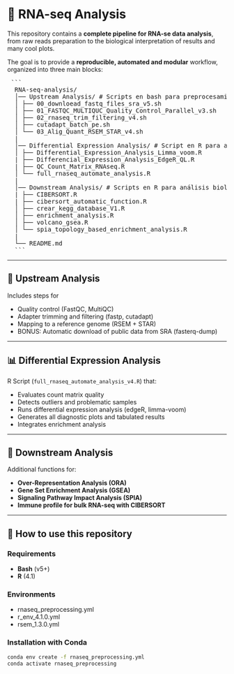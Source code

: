 # 🧬 RNA-seq Analysis

This repository contains a **complete pipeline for RNA-se data analysis**, from raw reads preparation to the biological interpretation of results and many cool plots.

The goal is to provide a **reproducible, automated and modular** workflow, organized into three main blocks:

<pre> ``` 
  RNA-seq-analysis/ 
  │── Upstream Analysis/ # Scripts en bash para preprocesamiento y mapeo 
  │ ├── 00_downloead_fastq_files_sra_v5.sh
  │ ├── 01_FASTQC_MULTIQUC_Quality_Control_Parallel_v3.sh
  │ ├── 02_rnaseq_trim_filtering_v4.sh
  │ ├── cutadapt_batch_pe.sh
  │ └── 03_Alig_Quant_RSEM_STAR_v4.sh
  |
  │── Differential Expression Analysis/ # Script en R para análisis de expresión diferencial 
  │ ├── Differential_Expression_Analysis_Limma_voom.R
  | ├── Differencial_Expression_Analysis_EdgeR_QL.R
  | ├── QC_Count_Matrix_RNAseq.R
  │ └── full_rnaseq_automate_analysis.R
  |
  │── Downstream Analysis/ # Scripts en R para análisis biológico 
  | ├── CIBERSORT.R
  | ├── cibersort_automatic_function.R
  │ ├── crear_kegg_database_V1.R
  │ ├── enrichment_analysis.R 
  │ ├── volcano_gsea.R
  │ └── spia_topology_based_enrichment_analysis.R
  |
  └── README.md 
  ``` </pre>

---
## 🔬 Upstream Analysis
Includes steps for
- Quality control (FastQC, MultiQC)  
- Adapter trimming and filtering (fastp, cutadapt)  
- Mapping to a reference genome (RSEM + STAR)  
- BONUS: Automatic download of public data from SRA (fasterq-dump)  

---

## 📊 Differential Expression Analysis
R Script (`full_rnaseq_automate_analysis_v4.R`) that:
- Evaluates count matrix quality  
- Detects outliers and problematic samples  
- Runs differential expression analysis (edgeR, limma-voom)  
- Generates all diagnostic plots and tabulated results  
- Integrates enrichment analysis  

---

## 🧩 Downstream Analysis
Additional functions for:
- **Over-Representation Analysis (ORA)**  
- **Gene Set Enrichment Analysis (GSEA)**  
- **Signaling Pathway Impact Analysis (SPIA)**
- **Immune profile for bulk RNA-seq with CIBERSORT**
---

## 🚀 How to use this repository

### Requirements
- **Bash** (v5+)
- **R** (4.1)

### Environments
- rnaseq_preprocessing.yml
- r_env_4.1.0.yml
- rsem_1.3.0.yml

### Installation with Conda
``` bash 
conda env create -f rnaseq_preprocessing.yml
conda activate rnaseq_preprocessing
